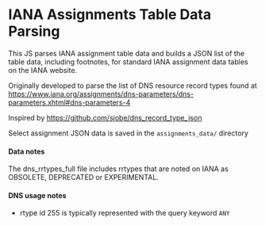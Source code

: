 # IANA Assignments Table Data Parsing

This JS parses IANA assignment table data and builds a JSON list of the table data, including footnotes, for standard IANA assignment data tables on the IANA website.

Originally developed to parse the list of DNS resource record types found at 
https://www.iana.org/assignments/dns-parameters/dns-parameters.xhtml#dns-parameters-4

Inspired by https://github.com/sjobe/dns_record_type_json

Select assignment JSON data is saved in the `assignments_data/` directory

#### Data notes

The dns_rrtypes_full file includes rrtypes that are noted on IANA as OBSOLETE, DEPRECATED or EXPERIMENTAL.

#### DNS usage notes
 - rtype id 255 is typically represented with the query keyword `ANY`

[NO_TRAIN]::

